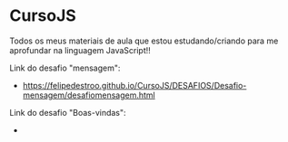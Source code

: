 # CursoJS
 
Todos os meus materiais de aula que estou estudando/criando para me aprofundar na linguagem JavaScript!!

Link do desafio "mensagem":

- https://felipedestroo.github.io/CursoJS/DESAFIOS/Desafio-mensagem/desafiomensagem.html

Link do desafio "Boas-vindas":

- 
